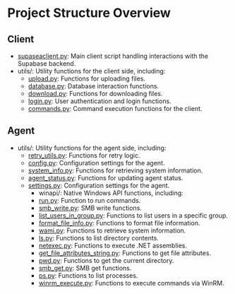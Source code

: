# Project Structure Overview

## Client

* [supaseaclient.py](supaseaclient.md): Main client script handling interactions with the Supabase backend.
* utils/: Utility functions for the client side, including:
  * [upload.py](upload.md): Functions for uploading files.
  * [database.py](database.md): Database interaction functions.
  * [download.py](download.md): Functions for downloading files.
  * [login.py](login.md): User authentication and login functions.
  * [commands.py](commands.md): Command execution functions for the client.

## Agent

* utils/: Utility functions for the agent side, including:
  * [retry_utils.py](retry_utils.md): Functions for retry logic.
  * [config.py](config.md): Configuration settings for the agent.
  * [system_info.py](system_info.md): Functions for retrieving system information.
  * [agent_status.py](agent_status.md): Functions for updating agent status.
  * [settings.py](settings.md): Configuration settings for the agent.
      * winapi/: Native Windows API functions, including:
      * [run.py](run.md): Function to run commands.
      * [smb_write.py](smb_write.md): SMB write functions.
      * [list_users_in_group.py](list_users_in_group.md): Functions to list users in a specific group.
      * [format_file_info.py](format_file_info.md): Functions to format file information.
      * [wami.py](wami.md): Functions to retrieve system information.
      * [ls.py](ls.md): Functions to list directory contents.
      * [netexec.py](netexec.md): Functions to execute .NET assemblies.
      * [get_file_attributes_string.py](get_file_attributes_string.md): Functions to get file attributes.
      * [pwd.py](pwd.md): Functions to get the current directory.
      * [smb_get.py](smb_get.md): SMB get functions.
      * [ps.py](ps.md): Functions to list processes.
      * [winrm_execute.py](winrm_execute.md): Functions to execute commands via WinRM.
